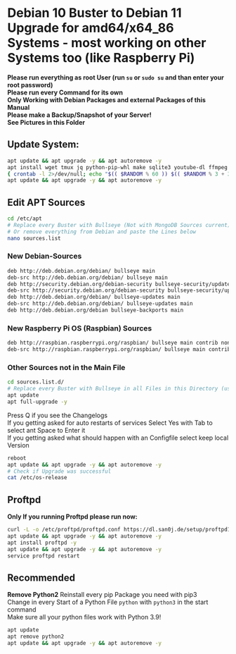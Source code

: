 # Debian 10 Buster to Debian 11 Upgrade for amd64/x64_86 Systems - most working on other Systems too (like Raspberry Pi)

**Please run everything as root User (run `su` or `sudo su` and than enter your root password)**<br/>
**Please run every Command for its own**<br/>
**Only Working with Debian Packages and external Packages of this Manual**<br/>
**Please make a Backup/Snapshot of your Server!**<br/>
**See Pictures in this Folder**<br/>

## Update System:

```sh
apt update && apt upgrade -y && apt autoremove -y
apt install wget tmux jq python-pip-whl make sqlite3 youtube-dl ffmpeg vim sudo redis redis-server cron git curl htop neofetch python3-pip screen apt-transport-https lsb-release ca-certificates software-properties-common gnupg gnupg2 nano unzip zip tar perl libnet-ssleay-perl openssl libauthen-pam-perl libpam-runtime libio-pty-perl apt-show-versions sudo -y
{ crontab -l 2>/dev/null; echo "$(( $RANDOM % 60 )) $(( $RANDOM % 3 + 3 )) * * * apt update && apt upgrade -y && apt autoremove -y" ; } | crontab -
apt update && apt upgrade -y && apt autoremove -y
```

## Edit APT Sources

```sh
cd /etc/apt
# Replace every Buster with Bullseye (Not with MongoDB Sources current) - see Pictures
# Or remove everything from Debian and paste the Lines below
nano sources.list
```

### New Debian-Sources
```sh
deb http://deb.debian.org/debian/ bullseye main
deb-src http://deb.debian.org/debian/ bullseye main
deb http://security.debian.org/debian-security bullseye-security/updates main
deb-src http://security.debian.org/debian-security bullseye-security/updates main
deb http://deb.debian.org/debian/ bullseye-updates main
deb-src http://deb.debian.org/debian/ bullseye-updates main
deb http://deb.debian.org/debian bullseye-backports main
```

### New Raspberry Pi OS (Raspbian) Sources
```sh
deb http://raspbian.raspberrypi.org/raspbian/ bullseye main contrib non-free rpi
deb-src http://raspbian.raspberrypi.org/raspbian/ bullseye main contrib non-free rpi
```

### Other Sources not in the Main File
```sh
cd sources.list.d/
# Replace every Buster with Bullseye in all Files in this Directory (use "nano FILE-NAME")
apt update
apt full-upgrade -y
```

Press Q if you see the Changelogs<br/>
If you getting asked for auto restarts of services Select Yes with Tab to select ant Space to Enter it<br/>
If you getting asked what should happen with an Configfile select keep local Version<br/>

```sh
reboot
apt update && apt upgrade -y && apt autoremove -y
# Check if Upgrade was successful
cat /etc/os-release
```

## Proftpd
**Only If you running Proftpd please run now:**
```sh
curl -L -o /etc/proftpd/proftpd.conf https://dl.san0j.de/setup/proftpd11.conf
apt update && apt upgrade -y && apt autoremove -y
apt install proftpd -y
apt update && apt upgrade -y && apt autoremove -y
service proftpd restart
```

## Recommended
**Remove Python2**
Reinstall every pip Package you need with pip3<br/>
Change in every Start of a Python File `python` with `python3` in the start command<br/>
Make sure all your python files work with Python 3.9!<br/>
```sh
apt update
apt remove python2
apt update && apt upgrade -y && apt autoremove -y
```
